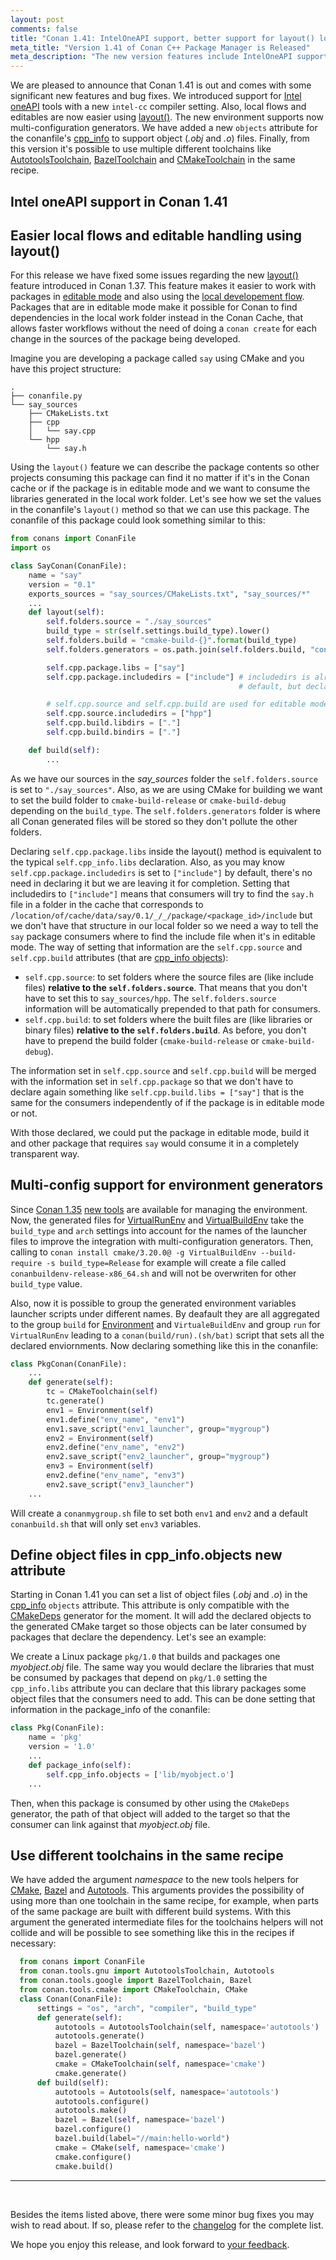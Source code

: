 ```yaml
---
layout: post
comments: false
title: "Conan 1.41: IntelOneAPI support, better support for layout() local flows and editables, environment multi-config support, new cpp_info.objects model (and CMakeDeps support), support multiple toolchains in one recipe."
meta_title: "Version 1.41 of Conan C++ Package Manager is Released"
meta_description: "The new version features include IntelOneAPI support, better support for layout() local flows and editables, environment multi-config support, cpp_info.objects model (and CMakeDeps support), support multiple toolchains in one recipe and much more..."
---
```


<script type="application/ld+json">
{ "@context": "https://schema.org", 
 "@type": "TechArticle",
 "headline": "Version 1.41 of Conan C++ Package Manager is Released",
 "alternativeHeadline": "Learn all about the new 1.41 Conan C/C++ package manager version",
 "image": "https://docs.conan.io/en/latest/_images/frogarian.png",
 "author": "Conan Team", 
 "genre": "C/C++", 
 "keywords": "c c++ package manager conan release", 
 "publisher": {
    "@type": "Organization",
    "name": "Conan.io",
    "logo": {
      "@type": "ImageObject",
      "url": "https://media.jfrog.com/wp-content/uploads/2017/07/20134853/conan-logo-text.svg"
    }
},
 "datePublished": "2021-10-08",
 "description": "IntelOneAPI support, better support for layout() local flows and editables, environment multi-config support, cpp_info.objects model (and CMakeDeps support), support multiple toolchains in one recipe.",
 }
</script>

We are pleased to announce that Conan 1.41 is out and comes with some significant new features and
bug fixes. We introduced support for [Intel oneAPI](https://www.oneapi.io/) tools with a new
`intel-cc` compiler setting. Also, local flows and editables are now easier using
[layout()](https://docs.conan.io/en/latest/reference/conanfile/tools/layout.html). The new
environment supports now multi-configuration generators. We have added a new `objects` attribute for
the conanfile's
[cpp_info](https://docs.conan.io/en/latest/reference/conanfile/attributes.html#cpp-info) to support
object (_.obj_ and _.o_) files. Finally, from  this version it's possible to use multiple different
toolchains like
[AutotoolsToolchain](https://docs.conan.io/en/latest/reference/conanfile/tools/gnu/autotoolstoolchain.html),
[BazelToolchain](https://docs.conan.io/en/latest/reference/conanfile/tools/google.html#bazeltoolchain)
and
[CMakeToolchain](https://docs.conan.io/en/latest/reference/conanfile/tools/cmake/cmaketoolchain.html)
in the same recipe.

## Intel oneAPI support in Conan 1.41



## Easier local flows and editable handling using layout()

For this release we have fixed some issues regarding the new
[layout()](https://blog.conan.io/2021/06/10/New-conan-release-1-37.html) feature introduced in Conan
1.37. This feature makes it easier to work with packages in [editable
mode](https://docs.conan.io/en/latest/developing_packages/editable_packages.html) and also using the
[local developement flow](https://docs.conan.io/en/latest/developing_packages/package_dev_flow.html).
Packages that are in editable mode make it possible for Conan to find dependencies in the local work
folder instead in the Conan Cache, that allows faster workflows without the need of doing a ``conan create`` 
for each change in the sources of the package being developed.

Imagine you are developing a package called `say` using CMake and you have this project structure:

```
.
├── conanfile.py
└── say_sources
    ├── CMakeLists.txt
    ├── cpp
    │   └── say.cpp
    └── hpp
        └── say.h
```

Using the `layout()` feature we can describe the package contents so other projects consuming this
package can find it no matter if it's in the Conan cache or if the package is in editable mode and we
want to consume the libraries generated in the local work folder. Let's see how we set the values in
the conanfile's `layout()` method so that we can use this package. The conanfile of this package
could look something similar to this:

```python
from conans import ConanFile
import os

class SayConan(ConanFile):
    name = "say"
    version = "0.1"
    exports_sources = "say_sources/CMakeLists.txt", "say_sources/*"
    ...
    def layout(self):
        self.folders.source = "./say_sources"
        build_type = str(self.settings.build_type).lower()
        self.folders.build = "cmake-build-{}".format(build_type)
        self.folders.generators = os.path.join(self.folders.build, "conan")

        self.cpp.package.libs = ["say"]
        self.cpp.package.includedirs = ["include"] # includedirs is already set to this value by 
                                                   # default, but declared for completion

        # self.cpp.source and self.cpp.build are used for editable mode
        self.cpp.source.includedirs = ["hpp"]
        self.cpp.build.libdirs = ["."]
        self.cpp.build.bindirs = ["."]

    def build(self):
        ...
```

As we have our sources in the *say_sources* folder the `self.folders.source` is set to
`"./say_sources"`. Also, as we are using CMake for building we want to set the build folder to
`cmake-build-release` or `cmake-build-debug` depending on the `build_type`. The
`self.folders.generators` folder is where all Conan generated files will be stored so they don't
pollute the other folders.

Declaring `self.cpp.package.libs` inside the layout() method is equivalent to the typical
`self.cpp_info.libs` declaration. Also, as you may know `self.cpp.package.includedirs` is set to
`["include"]` by default, there's no need in declaring it but we are leaving it for completion.
Setting that includedirs to `["include"]` means that consumers will try to find the `say.h` file in a
folder in the  cache that corresponds to
`/location/of/cache/data/say/0.1/_/_/package/<package_id>/include` but we don't have that structure
in our local folder so we need a way to tell the `say` package consumers where to find the include
file when it's in editable mode. The way of setting that information are the `self.cpp.source` and
`self.cpp.build` attributes (that are [cpp_info
objects](https://docs.conan.io/en/latest/reference/conanfile/attributes.html#cpp-info)):

- `self.cpp.source`: to set folders where the source files are (like include files) **relative to the `self.folders.source`**.
  That means that you don't have to set this to `say_sources/hpp`. The
  `self.folders.source` information will be automatically prepended to that path for consumers.
- `self.cpp.build`:  to set folders where the built files are (like libraries or binary files) **relative to the `self.folders.build`**. 
  As before, you don't have to prepend the build folder
  (`cmake-build-release` or `cmake-build-debug`).

The information set in `self.cpp.source` and `self.cpp.build` will be merged with the information set
in `self.cpp.package` so that  we don't have to declare again something like `self.cpp.build.libs = ["say"]` 
that is the same for the consumers independently of if the package is in editable mode or not.

With those declared, we could put the package in editable mode, build it and other package that
requires `say` would consume it in a completely transparent way.

## Multi-config support for environment generators

Since [Conan 1.35](https://docs.conan.io/en/latest/reference/conanfile/tools/env.html) [new
tools](https://docs.conan.io/en/latest/reference/conanfile/tools/env.html) are available for managing
the environment. Now, the generated files for
[VirtualRunEnv](https://docs.conan.io/en/latest/reference/conanfile/tools/env/virtualbuildenv.html)
and
[VirtualBuildEnv](https://docs.conan.io/en/latest/reference/conanfile/tools/env/virtualrunenv.html)
take the ``build_type`` and ``arch`` settings into account for the names of the launcher files to
improve the integration with multi-configuration generators. Then, calling to ``conan install
cmake/3.20.0@ -g VirtualBuildEnv --build-require -s build_type=Release`` for example will create a
file called ``conanbuildenv-release-x86_64.sh`` and will not be overwriten for other ``build_type``
value.

Also, now it is possible to group the generated environment variables launcher scripts under
different names. By deafault they are all aggregated to the group ``build`` for
[Environment](https://docs.conan.io/en/latest/reference/conanfile/tools/env/environment.html) and
``VirtualeBuildEnv`` and group ``run`` for ``VirtualRunEnv`` leading to a
``conan(build/run).(sh/bat)`` script that sets all the declared enviornments. Now declaring something
like this in the conanfile:

```python
class PkgConan(ConanFile):
    ...
    def generate(self):
        tc = CMakeToolchain(self)
        tc.generate()
        env1 = Environment(self)
        env1.define("env_name", "env1")
        env1.save_script("env1_launcher", group="mygroup")
        env2 = Environment(self)
        env2.define("env_name", "env2")
        env2.save_script("env2_launcher", group="mygroup")
        env3 = Environment(self)
        env2.define("env_name", "env3")
        env2.save_script("env3_launcher")
    ...
  ```

Will create a `conanmygroup.sh` file to set both `env1` and `env2` and a default `conanbuild.sh` that will
only set `env3` variables.


## Define object files in cpp_info.objects new attribute

Starting in Conan 1.41 you can set a list of object files (_.obj_ and _.o_) in the
[cpp_info](https://docs.conan.io/en/latest/reference/conanfile/attributes.html#cpp-info) `objects`
attribute. This attribute is only compatible with the
[CMakeDeps](https://docs.conan.io/en/latest/reference/conanfile/tools/cmake/cmakedeps.html) generator
for the moment. It will add the declared objects to the generated CMake target so those objects can
be later consumed by packages that declare the dependency. Let's see an example:

We create a Linux package `pkg/1.0` that builds and packages one _myobject.obj_ file. The same way
you would declare the libraries that must be consumed by packages that depend on `pkg/1.0` setting
the `cpp_info.libs` attribute you can declare that this library packages some object files that the
consumers need to add. This can be done setting that information in the package_info of the
conanfile:

```python
class Pkg(ConanFile):
    name = 'pkg'
    version = '1.0'
    ...
    def package_info(self):
        self.cpp_info.objects = ['lib/myobject.o']
    ...
```

Then, when this package is consumed by other using the `CMakeDeps` generator, the path of that object
will added to the target so that the consumer can link against that _myobject.obj_ file.


## Use different toolchains in the same recipe

We have added the argument _namespace_ to the new tools helpers for
[CMake](https://docs.conan.io/en/latest/reference/conanfile/tools/cmake/cmake.html),
[Bazel](https://docs.conan.io/en/latest/reference/conanfile/tools/google.html) and
[Autotools](https://docs.conan.io/en/latest/reference/conanfile/tools/gnu.html). This arguments
provides the possibility of using more than one toolchain in the same recipe, for example, when parts
of the same package are built with different build systems. With this argument the generated
intermediate files for the toolchains helpers will not collide and will be possible to see something
like this in the recipes if necessary:

```python
  from conans import ConanFile
  from conan.tools.gnu import AutotoolsToolchain, Autotools
  from conan.tools.google import BazelToolchain, Bazel
  from conan.tools.cmake import CMakeToolchain, CMake
  class Conan(ConanFile):
      settings = "os", "arch", "compiler", "build_type"
      def generate(self):
          autotools = AutotoolsToolchain(self, namespace='autotools')
          autotools.generate()
          bazel = BazelToolchain(self, namespace='bazel')
          bazel.generate()
          cmake = CMakeToolchain(self, namespace='cmake')
          cmake.generate()
      def build(self):
          autotools = Autotools(self, namespace='autotools')
          autotools.configure()
          autotools.make()
          bazel = Bazel(self, namespace='bazel')
          bazel.configure()
          bazel.build(label="//main:hello-world")
          cmake = CMake(self, namespace='cmake')
          cmake.configure()
          cmake.build()
  ```


---

<br>

Besides the items listed above, there were some minor bug fixes you may wish to
read about. If so, please refer to the
[changelog](https://docs.conan.io/en/latest/changelog.html#oct-2021) for the
complete list.

We hope you enjoy this release, and look forward to [your
feedback](https://github.com/conan-io/conan/issues).
